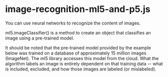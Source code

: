 # image-recognition-ml5-and-p5.js
You can use neural networks to recognize the content of images. 

ml5.imageClassifier() is a method to create an object that classifies an image using a pre-trained model.

It should be noted that the pre-trained model provided by the example below was trained on a database of approximately 15 million images (ImageNet). 
The ml5 library accesses this model from the cloud. What the algorithm labels an image is entirely dependent on that training data -- what is included, excluded, and how those images are labeled (or mislabeled).
